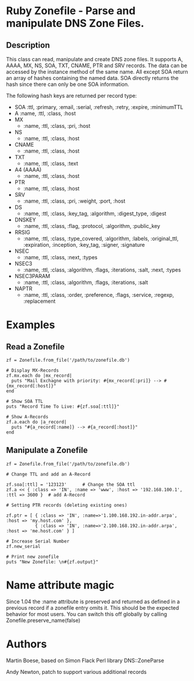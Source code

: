 # Ruby Zonefile - Parse and manipulate DNS Zone Files.

## Description

This class can read, manipulate and create DNS zone files. It supports A, AAAA, MX, NS, SOA, 
TXT, CNAME, PTR and SRV records. The data can be accessed by the instance method of the same
name. All except SOA return an array of hashes containing the named data. SOA directly returns the 
hash since there can only be one SOA information.

The following hash keys are returned per record type:

* SOA
     :ttl, :primary, :email, :serial, :refresh, :retry, :expire, :minimumTTL
* A
     :name, :ttl, :class, :host
* MX
    - :name, :ttl, :class, :pri, :host
* NS
    - :name, :ttl, :class, :host
* CNAME
    - :name, :ttl, :class, :host
* TXT
    - :name, :ttl, :class, :text
* A4 (AAAA)
    - :name, :ttl, :class, :host
* PTR
    - :name, :ttl, :class, :host
* SRV
    - :name, :ttl, :class, :pri, :weight, :port, :host
* DS
    - :name, :ttl, :class, :key_tag, :algorithm, :digest_type, :digest
* DNSKEY
    - :name, :ttl, :class, :flag, :protocol, :algorithm, :public_key
* RRSIG
    - :name, :ttl, :class, :type_covered, :algorithm, :labels, :original_ttl,
      :expiration, :inception, :key_tag, :signer, :signature
* NSEC
    - :name, :ttl, :class, :next, :types
* NSEC3
    - :name, :ttl, :class, :algorithm, :flags, :iterations, :salt, :next, :types
* NSEC3PARAM
    - :name, :ttl, :class, :algorithm, :flags, :iterations, :salt
* NAPTR
    - :name, :ttl, :class, :order, :preference, :flags, :service, :regexp, :replacement

# Examples

## Read a Zonefile

    zf = Zonefile.from_file('/path/to/zonefile.db')
  
    # Display MX-Records
    zf.mx.each do |mx_record|
      puts "Mail Exchagne with priority: #{mx_record[:pri]} --> #{mx_record[:host]}"
    end

    # Show SOA TTL
    puts "Record Time To Live: #{zf.soa[:ttl]}"
 
    # Show A-Records
    zf.a.each do |a_record|
      puts "#{a_record[:name]} --> #{a_record[:host]}"
    end

## Manipulate a Zonefile

    zf = Zonefile.from_file('/path/to/zonefile.db')
  
    # Change TTL and add an A-Record
  
    zf.soa[:ttl] = '123123'      # Change the SOA ttl
    zf.a << { :class => 'IN', :name => 'www', :host => '192.168.100.1', :ttl => 3600 }  # add A-Record
 
    # Setting PTR records (deleting existing ones)

    zf.ptr = [ { :class => 'IN', :name=>'1.100.168.192.in-addr.arpa', :host => 'my.host.com' },
               { :class => 'IN', :name=>'2.100.168.192.in-addr.arpa', :host => 'me.host.com' } ]

    # Increase Serial Number
    zf.new_serial

    # Print new zonefile
    puts "New Zonefile: \n#{zf.output}"

# Name attribute magic

Since 1.04 the :name attribute is preserved and returned as defined in a previous record if a zonefile entry
omits it. This should be the expected behavior for most users.
You can switch this off globally by calling Zonefile.preserve_name(false)


# Authors
 
Martin Boese, based on Simon Flack Perl library DNS::ZoneParse 

Andy Newton, patch to support various additional records

